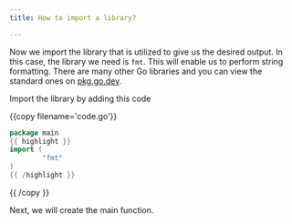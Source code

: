 ```yaml
---
title: How to import a library?

---
```


Now we import the library that is utilized to give us the desired output. In this case, the library we need is `fmt`. This will enable us to perform string formatting. There are many other Go libraries and you can view the standard ones on [pkg.go.dev](https://pkg.go.dev/std).

Import the library by adding this code

{{copy filename='code.go'}}
```go
package main
{{ highlight }}
import (
		"fmt"
)
{{ /highlight }}
```
{{ /copy }}

Next, we will create the main function.